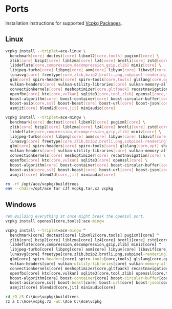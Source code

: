 # Ports
Installation instructions for supported [Vcpkg Packages][pkg].

## Linux

```sh
vcpkg install --triplet=ace-linux \
  benchmark[core] doctest[core] libxml2[core,tools] pugixml[core] \
  zlib[core] bzip2[core] liblzma[core] lz4[core] brotli[core] zstd[core] \
  libdeflate[core,compression,decompression,gzip,zlib] miniz[core] \
  libjpeg-turbo[core] libpng[core] aom[core] libyuv[core] libavif[core,aom] \
  lunasvg[core] freetype[core,zlib,bzip2,brotli,png,subpixel-rendering] harfbuzz[core,freetype] \
  glm[core] spirv-headers[core] spirv-tools[core,tools] glslang[core,opt,tools] shaderc[core] \
  vulkan-headers[core] vulkan-utility-libraries[core] vulkan-memory-allocator[core] volk[core] \
  convectionkernels[core] meshoptimizer[core,gltfpack] recastnavigation[core] \
  openfbx[core] ktx[core,vulkan] sqlite3[core,tool,zlib] openssl[core,tools] \
  boost-algorithm[core] boost-container[core] boost-circular-buffer[core] \
  boost-asio[core,ssl] boost-beast[core] boost-url[core] boost-json[core] \
  asmjit[core] blend2d[core,jit] miniaudio[core]

vcpkg install --triplet=ace-mingw \
  benchmark[core] doctest[core] libxml2[core] pugixml[core] \
  zlib[core] bzip2[core] liblzma[core] lz4[core] brotli[core] zstd[core] \
  libdeflate[core,compression,decompression,gzip,zlib] miniz[core] \
  libjpeg-turbo[core] libpng[core] aom[core] libyuv[core] libavif[core,aom] \
  lunasvg[core] freetype[core,zlib,bzip2,brotli,png,subpixel-rendering] harfbuzz[core,freetype] \
  glm[core] spirv-headers[core] spirv-tools[core] glslang[core,opt] shaderc[core] \
  vulkan-headers[core] vulkan-utility-libraries[core] vulkan-memory-allocator[core] volk[core] \
  convectionkernels[core] meshoptimizer[core] recastnavigation[core] \
  openfbx[core] ktx[core,vulkan] sqlite3[core] openssl[core] \
  boost-algorithm[core] boost-container[core] boost-circular-buffer[core] \
  boost-asio[core,ssl] boost-beast[core] boost-url[core] boost-json[core] \
  asmjit[core] blend2d[core,jit] miniaudio[core]

rm -rf /opt/ace/vcpkg/buildtrees
env --chdir=/opt/ace tar cJf vcpkg.tar.xz vcpkg
```

## Windows

```bat
rem Building everything at once might break the openssl port.
vcpkg install openssl[core,tools]:ace-mingw

vcpkg install --triplet=ace-mingw ^
  benchmark[core] doctest[core] libxml2[core,tools] pugixml[core] ^
  zlib[core] bzip2[core] liblzma[core] lz4[core] brotli[core] zstd[core] ^
  libdeflate[core,compression,decompression,gzip,zlib] miniz[core] ^
  libjpeg-turbo[core] libpng[core] aom[core] libyuv[core] libavif[core,aom] ^
  lunasvg[core] freetype[core,zlib,bzip2,brotli,png,subpixel-rendering] harfbuzz[core,freetype] ^
  glm[core] spirv-headers[core] spirv-tools[core,tools] glslang[core,opt,tools] shaderc[core] ^
  vulkan-headers[core] vulkan-utility-libraries[core] vulkan-memory-allocator[core] volk[core] ^
  convectionkernels[core] meshoptimizer[core,gltfpack] recastnavigation[core] ^
  openfbx[core] ktx[core,vulkan] sqlite3[core,tool,zlib] openssl[core,tools] ^
  boost-algorithm[core] boost-container[core] boost-circular-buffer[core] ^
  boost-asio[core,ssl] boost-beast[core] boost-url[core] boost-json[core] ^
  asmjit[core] blend2d[core,jit] miniaudio[core]

rd /Q /S C:\Ace\vcpkg\buildtrees
7z a C:\Ace\vcpkg.7z -wC:\Ace C:\Ace\vcpkg
```

[pkg]: https://vcpkg.io/en/packages

<!--
cd /opt/ace/vcpkg
cd C:\Ace\vcpkg

# =============================================================================

# Linux
vcpkg install benchmark[core]:ace-linux
vcpkg build ace-test-benchmark:ace-linux
cat buildtrees/ace-test-benchmark/build-ace-linux-rel-out.log
ldd buildtrees/ace-test-benchmark/ace-linux-rel/main

vcpkg install benchmark[core]:ace-mingw
vcpkg build ace-test-benchmark:ace-mingw
cat buildtrees/ace-test-benchmark/build-ace-mingw-rel-out.log
readpe -i buildtrees/ace-test-benchmark/ace-mingw-rel/main.exe | grep -E "^ {8}Name:"

# Windows
vcpkg install benchmark[core]:ace-mingw
vcpkg build ace-test-benchmark:ace-mingw
type buildtrees\ace-test-benchmark\build-ace-mingw-rel-out.log

# =============================================================================

# Linux
vcpkg install doctest[core]:ace-linux doctest[core]:ace-mingw
vcpkg build ace-test-doctest:ace-linux
vcpkg build ace-test-doctest:ace-mingw

# Windows
vcpkg install doctest[core]:ace-mingw
vcpkg build ace-test-doctest:ace-mingw

# =============================================================================

# Linux
vcpkg install libxml2[core,tools]:ace-linux libxml2[core]:ace-mingw
vcpkg build ace-test-libxml2:ace-linux
vcpkg build ace-test-libxml2:ace-mingw

grep "Parsing took" buildtrees/ace-test-libxml2/config-ace-linux-out.log
grep "Parsing took" buildtrees/ace-test-libxml2/config-ace-mingw-out.log

# Windows
vcpkg install libxml2[core,tools]:ace-mingw
vcpkg build ace-test-libxml2:ace-mingw

type buildtrees\ace-test-libxml2\config-ace-mingw-out.log

# =============================================================================

# Linux
vcpkg install pugixml[core]:ace-linux pugixml[core]:ace-mingw
vcpkg build ace-test-pugixml:ace-linux
vcpkg build ace-test-pugixml:ace-mingw

# Windows
vcpkg install pugixml[core]:ace-mingw
vcpkg build ace-test-pugixml:ace-mingw

# =============================================================================

# Linux
vcpkg install zlib[core]:ace-linux zlib[core]:ace-mingw
vcpkg build ace-test-zlib:ace-linux  # 604
vcpkg build ace-test-zlib:ace-mingw  # 604

# Windows
vcpkg install zlib[core]:ace-mingw
vcpkg build ace-test-zlib:ace-mingw

# =============================================================================

# Linux
vcpkg install bzip2[core]:ace-linux bzip2[core]:ace-mingw
vcpkg build ace-test-bzip2:ace-linux  # 703
vcpkg build ace-test-bzip2:ace-mingw  # 703

# Windows
vcpkg install bzip2[core]:ace-mingw
vcpkg build ace-test-bzip2:ace-mingw

# =============================================================================

# Linux
vcpkg install liblzma[core]:ace-linux liblzma[core]:ace-mingw
vcpkg build ace-test-liblzma:ace-linux  # 680
vcpkg build ace-test-liblzma:ace-mingw  # 680

# Windows
vcpkg install liblzma[core]:ace-mingw
vcpkg build ace-test-liblzma:ace-mingw

# =============================================================================

# Linux
vcpkg install lz4[core]:ace-linux lz4[core]:ace-mingw
vcpkg build ace-test-lz4:ace-linux  # 842
vcpkg build ace-test-lz4:ace-mingw  # 842

# Windows
vcpkg install lz4[core]:ace-mingw
vcpkg build ace-test-lz4:ace-mingw

# =============================================================================

# Linux
vcpkg install brotli[core]:ace-linux brotli[core]:ace-mingw
vcpkg build ace-test-brotli:ace-linux  # 480
vcpkg build ace-test-brotli:ace-mingw  # 480

# Windows
vcpkg install brotli[core]:ace-mingw
vcpkg build ace-test-brotli:ace-mingw

# =============================================================================

# Linux
vcpkg install zstd[core]:ace-linux zstd[core]:ace-mingw
vcpkg build ace-test-zstd:ace-linux  # 620
vcpkg build ace-test-zstd:ace-mingw  # 620

# Windows
vcpkg install zstd[core]:ace-mingw
vcpkg build ace-test-zstd:ace-mingw

# =============================================================================

# Linux
vcpkg install libdeflate[core,compression,decompression,gzip,zlib]:ace-linux
vcpkg install libdeflate[core,compression,decompression,gzip,zlib]:ace-mingw
vcpkg build ace-test-libdeflate:ace-linux  # 594
vcpkg build ace-test-libdeflate:ace-mingw  # 594

# Windows
vcpkg install libdeflate[core,compression,decompression,gzip,zlib]:ace-mingw
vcpkg build ace-test-libdeflate:ace-mingw

# =============================================================================

# Linux
vcpkg install miniz[core]:ace-linux miniz[core]:ace-mingw
vcpkg build ace-test-miniz:ace-linux  # 610
vcpkg build ace-test-miniz:ace-mingw  # 610

# Windows
vcpkg install miniz[core]:ace-mingw
vcpkg build ace-test-miniz:ace-mingw

# =============================================================================

# Linux
vcpkg install libjpeg-turbo[core]:ace-linux libjpeg-turbo[core]:ace-mingw
vcpkg build ace-test-libjpeg-turbo:ace-linux
vcpkg build ace-test-libjpeg-turbo:ace-mingw
vcpkg build ace-test-libjpeg:ace-linux
vcpkg build ace-test-libjpeg:ace-mingw

# Windows
vcpkg install libjpeg-turbo[core]:ace-mingw
vcpkg build ace-test-libjpeg-turbo:ace-mingw
vcpkg build ace-test-libjpeg:ace-mingw

# =============================================================================

# Linux
vcpkg install libpng[core]:ace-linux libpng[core]:ace-mingw
vcpkg build ace-test-libpng:ace-linux
vcpkg build ace-test-libpng:ace-mingw

# Windows
vcpkg install libpng[core]:ace-mingw
vcpkg build ace-test-libpng:ace-mingw

# =============================================================================

# Linux
vcpkg install aom[core]:ace-linux aom[core]:ace-mingw
vcpkg install libyuv[core]:ace-linux libyuv[core]:ace-mingw
vcpkg install libavif[core,aom]:ace-linux libavif[core,aom]:ace-mingw
vcpkg build ace-test-libavif:ace-linux
vcpkg build ace-test-libavif:ace-mingw

# Windows
vcpkg install aom[core]:ace-mingw
vcpkg install libyuv[core]:ace-mingw
vcpkg install libavif[core,aom]:ace-mingw
vcpkg build ace-test-libavif:ace-mingw

# =============================================================================

# Linux
vcpkg install lunasvg[core]:ace-linux lunasvg[core]:ace-mingw
vcpkg build ace-test-lunasvg:ace-linux
vcpkg build ace-test-lunasvg:ace-mingw

# Windows
vcpkg install lunasvg[core]:ace-mingw
vcpkg build ace-test-lunasvg:ace-mingw

# =============================================================================

# Linux
vcpkg install freetype[core,zlib,bzip2,brotli,png,subpixel-rendering]:ace-linux
vcpkg install freetype[core,zlib,bzip2,brotli,png,subpixel-rendering]:ace-mingw
vcpkg install harfbuzz[core,freetype]:ace-linux harfbuzz[core,freetype]:ace-mingw
vcpkg build ace-test-fonts:ace-linux
vcpkg build ace-test-fonts:ace-mingw

# Windows
vcpkg install freetype[core,zlib,bzip2,brotli,png,subpixel-rendering]:ace-mingw
vcpkg install harfbuzz[core,freetype]:ace-mingw
vcpkg build ace-test-fonts:ace-mingw

# =============================================================================

# Linux
vcpkg install glm[core]:ace-linux glm[core]:ace-mingw
vcpkg build ace-test-glm:ace-linux
vcpkg build ace-test-glm:ace-mingw

# Windows
vcpkg install glm[core]:ace-mingw
vcpkg build ace-test-glm:ace-mingw

# =============================================================================

# Linux
vcpkg install spirv-headers[core]:ace-linux spirv-headers[core]:ace-mingw
vcpkg install spirv-tools[core,tools]:ace-linux spirv-tools[core]:ace-mingw
vcpkg install glslang[core,opt,tools]:ace-linux glslang[core,opt]:ace-mingw
vcpkg install shaderc[core]:ace-linux shaderc[core]:ace-mingw
vcpkg install vulkan-headers[core]:ace-linux vulkan-headers[core]:ace-mingw
vcpkg install vulkan-utility-libraries[core]:ace-linux vulkan-utility-libraries[core]:ace-mingw
vcpkg install vulkan-memory-allocator[core]:ace-linux vulkan-memory-allocator[core]:ace-mingw
vcpkg install volk[core]:ace-linux volk[core]:ace-mingw
vcpkg install convectionkernels[core]:ace-linux convectionkernels[core]:ace-mingw
vcpkg install meshoptimizer[core,gltfpack]:ace-linux meshoptimizer[core]:ace-mingw
vcpkg install recastnavigation[core]:ace-linux recastnavigation[core]:ace-mingw
vcpkg install openfbx[core]:ace-linux openfbx[core]:ace-mingw
vcpkg install ktx[core,vulkan]:ace-linux ktx[core,vulkan]:ace-mingw

vcpkg build ace-test-vulkan:ace-linux
vcpkg build ace-test-vulkan:ace-mingw

# Windows
vcpkg install spirv-headers[core]:ace-mingw
vcpkg install spirv-tools[core,tools]:ace-mingw
vcpkg install glslang[core,opt,tools]:ace-mingw
vcpkg install shaderc[core]:ace-mingw
vcpkg install vulkan-headers[core]:ace-mingw
vcpkg install vulkan-utility-libraries[core]:ace-mingw
vcpkg install vulkan-memory-allocator[core]:ace-mingw
vcpkg install volk[core]:ace-mingw
vcpkg install convectionkernels[core]:ace-mingw
vcpkg install meshoptimizer[core,gltfpack]:ace-mingw
vcpkg install recastnavigation[core]:ace-mingw
vcpkg install openfbx[core]:ace-mingw
vcpkg install ktx[core,vulkan]:ace-mingw

vcpkg build ace-test-vulkan:ace-mingw

# =============================================================================

# Linux
vcpkg install sqlite3[core,tool,zlib]:ace-linux sqlite3[core]:ace-mingw
vcpkg build ace-test-sqlite3:ace-linux
vcpkg build ace-test-sqlite3:ace-mingw

# Windows
vcpkg install sqlite3[core,tool,zlib]:ace-mingw
vcpkg build ace-test-sqlite3:ace-mingw

# =============================================================================

# Linux
vcpkg install openssl[core,tools]:ace-linux openssl[core]:ace-mingw
vcpkg build ace-test-openssl:ace-linux
vcpkg build ace-test-openssl:ace-mingw

# Windows
vcpkg install openssl[core,tools]:ace-mingw
vcpkg build ace-test-openssl:ace-mingw

# =============================================================================

# Linux
vcpkg install ace-test:ace-linux
vcpkg install ace-test:ace-mingw

# Windows
vcpkg install ace-test:ace-mingw

# =============================================================================

find_package(Boost REQUIRED COMPONENTS
  algorithm
  container
  circular-buffer
  asio
  beast
  url
  json)

target_link_libraries(main PRIVATE
  Boost::algorithm
  Boost::container
  Boost::circular-buffer
  Boost::asio
  Boost::beast
  Boost::url
  Boost::json)

-->
